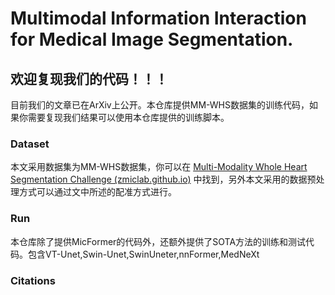 # Multimodal Information Interaction for Medical Image Segmentation.

## 欢迎复现我们的代码！！！

目前我们的文章已在ArXiv上公开。本仓库提供MM-WHS数据集的训练代码，如果你需要复现我们结果可以使用本仓库提供的训练脚本。



### Dataset

本文采用数据集为MM-WHS数据集，你可以在 [Multi-Modality Whole Heart Segmentation Challenge (zmiclab.github.io)](https://zmiclab.github.io/zxh/0/mmwhs/) 中找到，另外本文采用的数据预处理方式可以通过文中所述的配准方式进行。



### Run

本仓库除了提供MicFormer的代码外，还额外提供了SOTA方法的训练和测试代码。包含VT-Unet,Swin-Unet,SwinUneter,nnFormer,MedNeXt



### Citations



